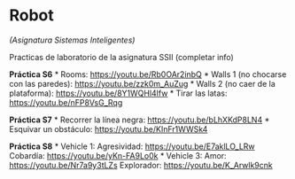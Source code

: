 # Robot
*(Asignatura Sistemas Inteligentes)*

Practicas de laboratorio de la asignatura SSII (completar info)

**Práctica S6**
	* Rooms: https://youtu.be/Rb0OAr2inbQ
	* Walls 1 (no chocarse con las paredes): https://youtu.be/zzk0m_AuZug
    * Walls 2 (no caer de la plataforma): https://youtu.be/8Y1WQHl4lfw
    * Tirar las latas: https://youtu.be/nFP8VsG_Rqg
      
**Práctica S7**
    * Recorrer la línea negra: https://youtu.be/bLhXKdP8LN4
    * Esquivar un obstáculo: https://youtu.be/KInFr1WWSk4

**Práctica S8**
    * Vehicle 1:
	    Agresividad: https://youtu.be/E7aklLO_LRw
	    Cobardía: https://youtu.be/yKn-FA9Lo0k
    * Vehicle 3:
	    Amor: https://youtu.be/Nr7a9y3tLZs
	    Explorador: https://youtu.be/K_Arwlk9cnk
	


